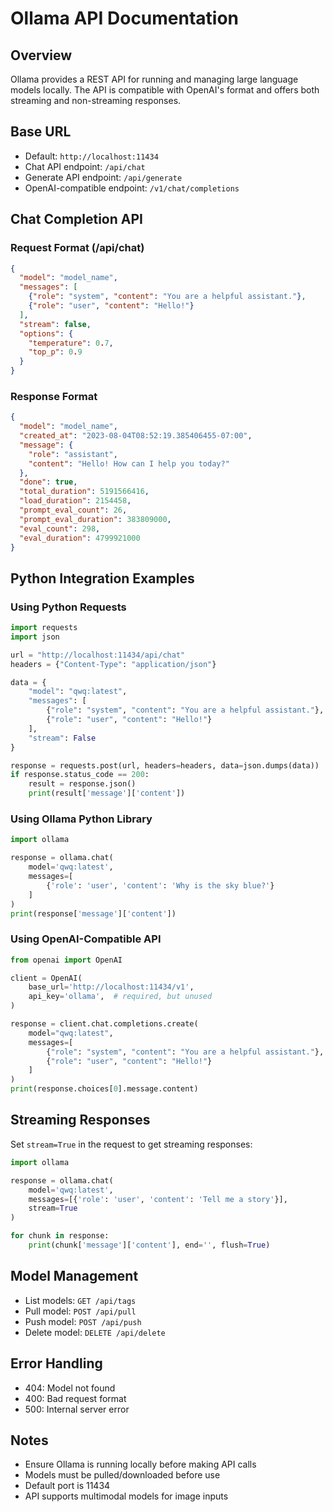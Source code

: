 # Ollama API Documentation

## Overview
Ollama provides a REST API for running and managing large language models locally. The API is compatible with OpenAI's format and offers both streaming and non-streaming responses.

## Base URL
- Default: `http://localhost:11434`
- Chat API endpoint: `/api/chat`
- Generate API endpoint: `/api/generate`
- OpenAI-compatible endpoint: `/v1/chat/completions`

## Chat Completion API

### Request Format (/api/chat)
```json
{
  "model": "model_name",
  "messages": [
    {"role": "system", "content": "You are a helpful assistant."},
    {"role": "user", "content": "Hello!"}
  ],
  "stream": false,
  "options": {
    "temperature": 0.7,
    "top_p": 0.9
  }
}
```

### Response Format
```json
{
  "model": "model_name",
  "created_at": "2023-08-04T08:52:19.385406455-07:00",
  "message": {
    "role": "assistant",
    "content": "Hello! How can I help you today?"
  },
  "done": true,
  "total_duration": 5191566416,
  "load_duration": 2154458,
  "prompt_eval_count": 26,
  "prompt_eval_duration": 383809000,
  "eval_count": 298,
  "eval_duration": 4799921000
}
```

## Python Integration Examples

### Using Python Requests
```python
import requests
import json

url = "http://localhost:11434/api/chat"
headers = {"Content-Type": "application/json"}

data = {
    "model": "qwq:latest",
    "messages": [
        {"role": "system", "content": "You are a helpful assistant."},
        {"role": "user", "content": "Hello!"}
    ],
    "stream": False
}

response = requests.post(url, headers=headers, data=json.dumps(data))
if response.status_code == 200:
    result = response.json()
    print(result['message']['content'])
```

### Using Ollama Python Library
```python
import ollama

response = ollama.chat(
    model='qwq:latest',
    messages=[
        {'role': 'user', 'content': 'Why is the sky blue?'}
    ]
)
print(response['message']['content'])
```

### Using OpenAI-Compatible API
```python
from openai import OpenAI

client = OpenAI(
    base_url='http://localhost:11434/v1',
    api_key='ollama',  # required, but unused
)

response = client.chat.completions.create(
    model="qwq:latest",
    messages=[
        {"role": "system", "content": "You are a helpful assistant."},
        {"role": "user", "content": "Hello!"}
    ]
)
print(response.choices[0].message.content)
```

## Streaming Responses
Set `stream=True` in the request to get streaming responses:

```python
import ollama

response = ollama.chat(
    model='qwq:latest',
    messages=[{'role': 'user', 'content': 'Tell me a story'}],
    stream=True
)

for chunk in response:
    print(chunk['message']['content'], end='', flush=True)
```

## Model Management
- List models: `GET /api/tags`
- Pull model: `POST /api/pull`
- Push model: `POST /api/push`
- Delete model: `DELETE /api/delete`

## Error Handling
- 404: Model not found
- 400: Bad request format
- 500: Internal server error

## Notes
- Ensure Ollama is running locally before making API calls
- Models must be pulled/downloaded before use
- Default port is 11434
- API supports multimodal models for image inputs
